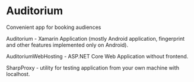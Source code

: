 # Auditorium
Convenient app for booking audiences

Auditorium - Xamarin Application (mostly Android application, fingerprint and other features implemented only on Android).

AuditoriumWebHosting - ASP.NET Core Web Application without frontend.

SharpProxy - utility for testing application from your own machine with localhost.
